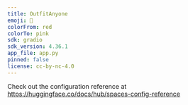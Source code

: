 ```yaml
---
title: OutfitAnyone
emoji: 🏢
colorFrom: red
colorTo: pink
sdk: gradio
sdk_version: 4.36.1
app_file: app.py
pinned: false
license: cc-by-nc-4.0
---
```


Check out the configuration reference at https://huggingface.co/docs/hub/spaces-config-reference